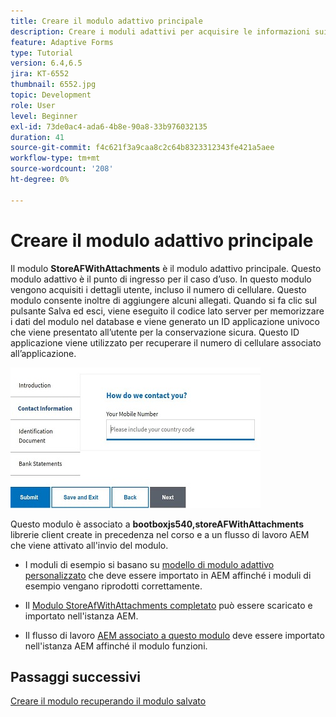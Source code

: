 ```yaml
---
title: Creare il modulo adattivo principale
description: Creare i moduli adattivi per acquisire le informazioni sui richiedenti e i moduli adattivi per recuperare il modulo adattivo salvato
feature: Adaptive Forms
type: Tutorial
version: 6.4,6.5
jira: KT-6552
thumbnail: 6552.jpg
topic: Development
role: User
level: Beginner
exl-id: 73de0ac4-ada6-4b8e-90a8-33b976032135
duration: 41
source-git-commit: f4c621f3a9caa8c2c64b8323312343fe421a5aee
workflow-type: tm+mt
source-wordcount: '208'
ht-degree: 0%

---
```


# Creare il modulo adattivo principale

Il modulo **StoreAFWithAttachments** è il modulo adattivo principale. Questo modulo adattivo è il punto di ingresso per il caso d’uso. In questo modulo vengono acquisiti i dettagli utente, incluso il numero di cellulare. Questo modulo consente inoltre di aggiungere alcuni allegati. Quando si fa clic sul pulsante Salva ed esci, viene eseguito il codice lato server per memorizzare i dati del modulo nel database e viene generato un ID applicazione univoco che viene presentato all’utente per la conservazione sicura. Questo ID applicazione viene utilizzato per recuperare il numero di cellulare associato all’applicazione.

![modulo applicazione principale](assets/6552.JPG)

Questo modulo è associato a **bootboxjs540,storeAFWithAttachments** librerie client create in precedenza nel corso e a un flusso di lavoro AEM che viene attivato all&#39;invio del modulo.


* I moduli di esempio si basano su [modello di modulo adattivo personalizzato](assets/custom-template-with-page-component.zip) che deve essere importato in AEM affinché i moduli di esempio vengano riprodotti correttamente.

* Il [Modulo StoreAfWithAttachments completato](assets/store-af-with-attachments-form.zip) può essere scaricato e importato nell&#39;istanza AEM.

* Il flusso di lavoro [AEM associato a questo modulo](assets/workflow-model-store-af-with-attachments.zip) deve essere importato nell&#39;istanza AEM affinché il modulo funzioni.


## Passaggi successivi

[Creare il modulo recuperando il modulo salvato](./retrieve-saved-form.md)